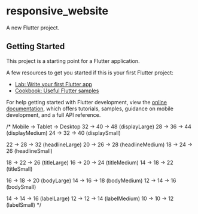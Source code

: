 # responsive_website

A new Flutter project.

## Getting Started

This project is a starting point for a Flutter application.

A few resources to get you started if this is your first Flutter project:

- [Lab: Write your first Flutter app](https://docs.flutter.dev/get-started/codelab)
- [Cookbook: Useful Flutter samples](https://docs.flutter.dev/cookbook)

For help getting started with Flutter development, view the
[online documentation](https://docs.flutter.dev/), which offers tutorials,
samples, guidance on mobile development, and a full API reference.

/*
Mobile  →  Tablet  →  Desktop
32      →  40      →  48        (displayLarge)
28      →  36      →  44        (displayMedium)
24      →  32      →  40        (displaySmall)

22      →  28      →  32        (headlineLarge)
20      →  26      →  28        (headlineMedium)
18      →  24      →  26        (headlineSmall)

18      →  22      →  26        (titleLarge)
16      →  20      →  24        (titleMedium)
14      →  18      →  22        (titleSmall)

16      →  18      →  20        (bodyLarge)
14      →  16      →  18        (bodyMedium)
12      →  14      →  16        (bodySmall)

14      →  14      →  16        (labelLarge)
12      →  12      →  14        (labelMedium)
10      →  10      →  12        (labelSmall)
*/
